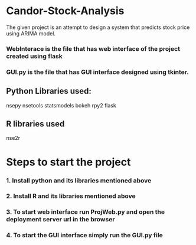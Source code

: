 # Candor-Stock-Analysis

The given project is an attempt to design a system that predicts stock price using ARIMA model.

### WebInterace is the file that has web interface of the project created using flask

### GUI.py is the file that has GUI interface designed using tkinter.


## Python Libraries used:
nsepy
nsetools
statsmodels
bokeh
rpy2
flask

## R libraries used
nse2r

# Steps to start the project
### 1. Install python and its libraries mentioned above
### 2. Install R and its libraries mentioned above
### 3. To start web interface run ProjWeb.py and open the deployment server url in the browser
### 4. To start the GUI interface simply run the GUI.py file
